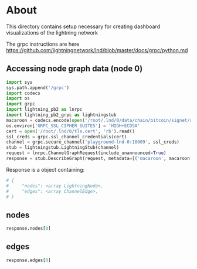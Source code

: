 # About

This directory contains setup necessary for creating dashboard visualizations of the lightning network

The grpc instructions are here https://github.com/lightningnetwork/lnd/blob/master/docs/grpc/python.md


## Accessing node graph data (node 0)

```python
import sys
sys.path.append('/grpc')
import codecs
import os
import grpc
import lightning_pb2 as lnrpc
import lightning_pb2_grpc as lightningstub
macaroon = codecs.encode(open('/root/.lnd/0/data/chain/bitcoin/signet/admin.macaroon', 'rb').read(), 'hex')
os.environ['GRPC_SSL_CIPHER_SUITES'] = 'HIGH+ECDSA'
cert = open('/root/.lnd/0/tls.cert', 'rb').read()
ssl_creds = grpc.ssl_channel_credentials(cert)
channel = grpc.secure_channel('playground-lnd-0:10009', ssl_creds)
stub = lightningstub.LightningStub(channel)
request = lnrpc.ChannelGraphRequest(include_unannounced=True)
response = stub.DescribeGraph(request, metadata=[('macaroon', macaroon)])

```

<!-- #region -->
Response is a object containing:
```python
# { 
#     "nodes": <array LightningNode>,
#     "edges": <array ChannelEdge>,
# }
```
<!-- #endregion -->

## nodes

```python
response.nodes[0]
```

## edges

```python
response.edges[0]
```

```python

```
